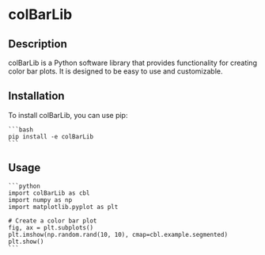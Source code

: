 # colBarLib

## Description

colBarLib is a Python software library that provides functionality for creating color bar plots. It is designed to be easy to use and customizable.

## Installation

To install colBarLib, you can use pip:

    ```bash
    pip install -e colBarLib
    ```

## Usage

    ```python
    import colBarLib as cbl
    import numpy as np
    import matplotlib.pyplot as plt

    # Create a color bar plot
    fig, ax = plt.subplots()
    plt.imshow(np.random.rand(10, 10), cmap=cbl.example.segmented)
    plt.show()
    ```
